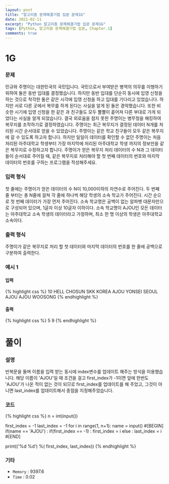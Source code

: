 ```yaml
---
layout: post
title: "알고리즘 문제해결기법 입문 문제1G"
date: 2021-02-11
excerpt: "Python 알고리즘 문제해결기법 입문 문제1G"
tags: [Python, 알고리즘 문제해결기법 입문, Chapter.1]
comments: true
---
```

# 1G

### 문제
민규와 주명이는 대한민국의 국민입니다. 국민으로서 부여받은 병역의 의무를 이행하기 위하여 둘은 동반 입대를 결정했습니다. 하지만 동반 입대를 단순히 동시에 입영 신청을 하는 것으로 착각한 둘은 같은 시각에 입영 신청을 하고 입대를 기다리고 있었습니다. 하지만 서로 다른 곳에서 복무를 하게 된다는 사실을 알게 된 둘은 경악했습니다. 또한 비슷한 시기에 입영 신청을 한 같은 과 친구들도 모두 뿔뿔이 흩어져 다른 부대로 가게 되었다는 사실을 알게 되었습니다. 결국 외로움을 참지 못한 주명이는 병무청을 해킹하여 복무지를 조작하기로 결정하였습니다. 주명이는 최근 복무지가 결정된 데이터 N개를 처리된 시간 순서대로 얻을 수 있었습니다. 주명이는 같은 학교 친구들이 모두 같은 복무지에 갈 수 있도록 하고자 합니다. 하지만 일일이 데이터를 확인할 수 없던 주명이는 처음 처리된 아주대학교 학생부터 가장 마지막에 처리된 아주대학교 학생 까지의 정보만을 같은 복무지로 수정하고자 합니다.
주명이가 얻은 복무지 처리 데이터의 수 N과 그 데이터들이 순서대로 주어질 때, 같은 복무지로 처리해야 할 첫 번째 데이터의 번호와 마지막 데이터의 번호를 구하는 프로그램을 작성해주세요.

### 입력 형식
첫 줄에는 주명이가 얻은 데이터의 수 N이 10,000이하의 자연수로 주어진다.
두 번째 줄 부터는 총 N줄에 걸쳐 각 줄에 하나씩 해당 학생의 소속 학교가 주어진다. 시간 순으로 첫 번째 데이터가 가장 먼저 주어진다.
소속 학교명은 공백이 없는 알파벳 대문자만으로 구성되어 있으며, 1글자 이상 10글자 이하이다.
소속 학교명이 AJOU인 모든 데이터는 아주대학교 소속 학생의 데이터라고 가정하며, 최소 한 명 이상의 학생은 아주대학교 소속이다.

### 출력 형식
주명이가 같은 복무지로 처리 할 첫 데이터와 마지막 데이터의 번호를 한 줄에 공백으로 구분하여 출력한다.

### 예시 1
#### 입력
{% highlight css %}
10
HELL
CHOSUN
SKK
KOREA
AJOU
YONSEI
SEOUL
AJOU
AJOU
WOOSONG
{% endhighlight %}
#### 출력
{% highlight css %}
5 9
{% endhighlight %}

# 풀이

### 설명
반복문을 돌며 이름을 입력 받는 동시에 index변수를 업데이트 해주는 방식을 이용했습니다. 해당 이름이 'AJOU'일 때 조건을 걸고 first_index가 -1이면 앞에 한번도 'AJOU'가 나온 적이 없는 것이 되므로 first_index를 업데이트를 해 주었고, 그것이 아니면 last_index를 업데이트해서 종점을 지정해주었습니다.

### 코드
{% highlight css %}
n = int(input())

first_index = -1
last_index = -1
for i in range(1, n+1):
	name = input()
	#[BEGIN]
	if(name == 'AJOU') :
		if(first_index == -1) : first_index = i
		else : last_index = i
	#[END]
	
print(('%d %d') %( first_index, last_index))
{% endhighlight %}

### 기타
- `Memory` : 9397.6
- `Time` : 0.02